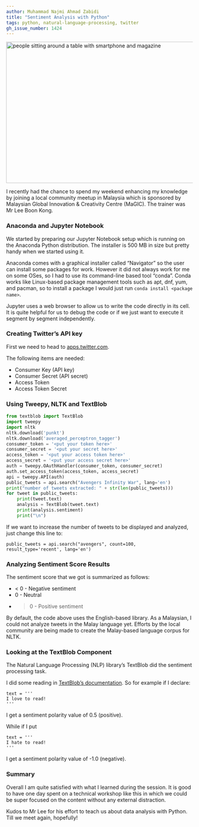 ```yaml
---
author: Muhammad Najmi Ahmad Zabidi
title: "Sentiment Analysis with Python"
tags: python, natural-language-processing, twitter
gh_issue_number: 1424
---
```


<img src="/blog/2018/05/18/sentiment-analysis-with-python/book-chair-chat-711009-crop.jpg" width="770" height="381" alt="people sitting around a table with smartphone and magazine"> <!-- Photograph by Helena Lopes, CC0, https://www.pexels.com/photo/group-of-people-reading-book-sitting-on-chair-711009/ -->

I recently had the chance to spend my weekend enhancing my knowledge by joining a local community meetup in Malaysia which is sponsored by Malaysian Global Innovation & Creativity Centre (MaGIC). The trainer was Mr Lee Boon Kong.

### Anaconda and Jupyter Notebook

We started by preparing our Jupyter Notebook setup which is running on the Anaconda Python distribution. The installer is 500 MB in size but pretty handy when we started using it.

Anaconda comes with a graphical installer called “Navigator” so the user can install some packages for work. However it did not always work for me on some OSes, so I had to use its command-line based tool “conda”. Conda works like Linux-based package management tools such as apt, dnf, yum, and pacman, so to install a package I would just run `conda install <package name>`.

Jupyter uses a web browser to allow us to write the code directly in its cell. It is quite helpful for us to debug the code or if we just want to execute it segment by segment independently.

### Creating Twitter’s API key

First we need to head to [apps.twitter.com](https://apps.twitter.com/).

The following items are needed:

* Consumer Key (API key)
* Consumer Secret (API secret)
* Access Token
* Access Token Secret

### Using Tweepy, NLTK and TextBlob

```python
from textblob import TextBlob
import tweepy
import nltk
nltk.download('punkt')
nltk.download('averaged_perceptron_tagger')
consumer_token = '<put your token here>'
consumer_secret = '<put your secret here>'
access_token = '<put your access token here>'
access_secret = '<put your access secret here>'
auth = tweepy.OAuthHandler(consumer_token, consumer_secret)
auth.set_access_token(access_token, access_secret)
api = tweepy.API(auth)
public_tweets = api.search("Avengers Infinity War", lang='en')
print("number of tweets extracted: " + str(len(public_tweets)))
for tweet in public_tweets:
    print(tweet.text)
    analysis = TextBlob(tweet.text)
    print(analysis.sentiment)
    print("\n")
```

If we want to increase the number of tweets to be displayed and analyzed, just change this line to:

```
public_tweets = api.search("avengers", count=100, result_type='recent', lang='en')
```

### Analyzing Sentiment Score Results

The sentiment score that we got is summarized as follows:

* < 0 - Negative sentiment
* 0 - Neutral
* > 0 - Positive sentiment

By default, the code above uses the English-based library. As a Malaysian, I could not analyze tweets in the Malay language yet. Efforts by the local community are being made to create the Malay-based language corpus for NLTK.

### Looking at the TextBlob Component

The Natural Language Processing (NLP) library’s TextBlob did the sentiment processing task.

I did some reading in [TextBlob’s documentation](https://textblob.readthedocs.io/en/dev/). So for example if I declare:

```
text = '''
I love to read!
'''
```

I get a sentiment polarity value of 0.5 (positive).

While if I put

```
text = '''
I hate to read!
'''
```

I get a sentiment polarity value of -1.0 (negative).

### Summary

Overall I am quite satisfied with what I learned during the session. It is good to have one day spent on a technical workshop like this in which we could be super focused on the content without any external distraction.

Kudos to Mr Lee for his effort to teach us about data analysis with Python. Till we meet again, hopefully!
